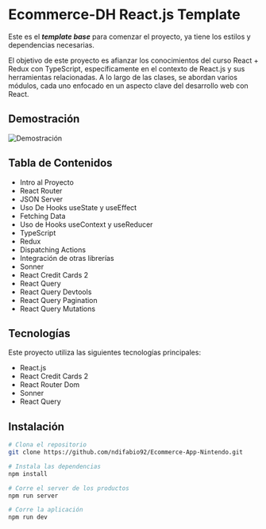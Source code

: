 # Ecommerce-DH React.js Template

Este es el ***template base*** para comenzar el proyecto, ya tiene los estilos y dependencias necesarias.



El objetivo de este proyecto es afianzar los conocimientos del curso React + Redux con TypeScript, específicamente en el contexto de React.js y sus herramientas relacionadas. A lo largo de las clases, se abordan varios módulos, cada uno enfocado en un aspecto clave del desarrollo web con React.

## Demostración

![Demostración](https://github.com/humbertodrc/api-vercel-ejemplo/assets/63797901/0e0ade00-d5b9-438d-8d17-318e1b7838a7)

## Tabla de Contenidos

- Intro al Proyecto
- React Router
- JSON Server
- Uso De Hooks useState y useEffect
- Fetching Data
- Uso de Hooks useContext y useReducer
- TypeScript
- Redux
- Dispatching Actions
- Integración de otras librerías
- Sonner
- React Credit Cards 2
- React Query
- React Query Devtools
- React Query Pagination
- React Query Mutations


## Tecnologías

Este proyecto utiliza las siguientes tecnologías principales:

- React.js
- React Credit Cards 2
- React Router Dom
- Sonner
- React Query


## Instalación


```bash
# Clona el repositorio
git clone https://github.com/ndifabio92/Ecommerce-App-Nintendo.git

# Instala las dependencias
npm install

# Corre el server de los productos
npm run server

# Corre la aplicación
npm run dev
```
